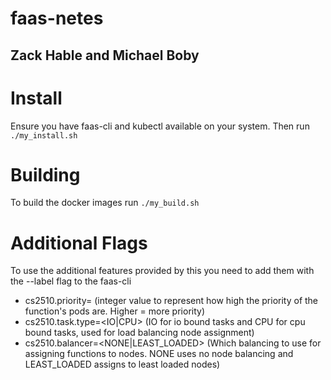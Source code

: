 # faas-netes
## Zack Hable and Michael Boby

# Install
Ensure you have faas-cli and kubectl available on your system.  Then run ```./my_install.sh```

# Building
To build the docker images run ```./my_build.sh```

# Additional Flags
To use the additional features provided by this you need to add them with the --label flag to the faas-cli
- cs2510.priority=<INTEGER> (integer value to represent how high the priority of the function's pods are.  Higher = more priority)
- cs2510.task.type=<IO|CPU> (IO for io bound tasks and CPU for cpu bound tasks, used for load balancing node assignment)
- cs2510.balancer=<NONE|LEAST_LOADED> (Which balancing to use for assigning functions to nodes.  NONE uses no node balancing and LEAST_LOADED assigns to least loaded nodes)
